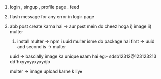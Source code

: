 1) login , singup , profile page . feed
2) flash message for any error in login page

3) abb post create karna hai -> aur post mein do cheez hoga i) image ii) multer

    1) install multer -> npm i uuid multer
    isme do package hai first -> uuid and second is -> multer

    uuid -> bascially image ka unique naam hai eg:- sdsb12312@123123213 ddfhxyyxyyxyxydjb

    multer -> image upload karne k liye